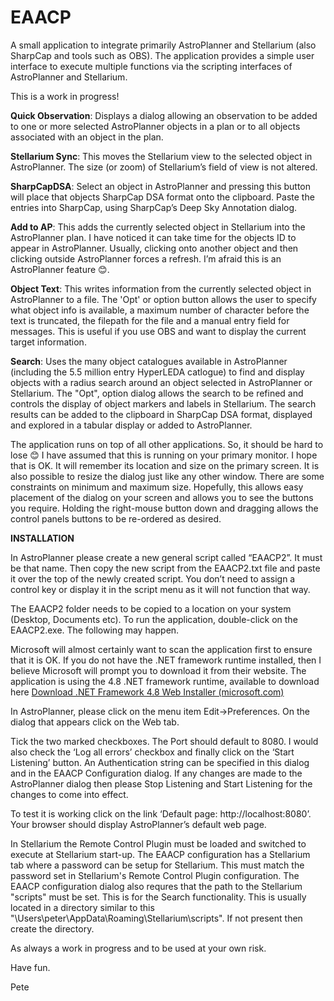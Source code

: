 # EAACP
<p>A small application to integrate primarily AstroPlanner and Stellarium (also SharpCap and tools such as OBS). The application provides a simple user interface to execute multiple functions via the scripting interfaces of AstroPlanner and Stellarium.</p>
<p>This is a work in progress!</p>

<b>Quick Observation</b>: Displays a dialog allowing an observation to be added to one or more selected AstroPlanner  objects in a plan or to all objects associated with an object in the plan.

<b>Stellarium Sync</b>: This moves the Stellarium view to the selected object in AstroPlanner. The size (or zoom) of Stellarium’s field of view is not altered. 

<b>SharpCapDSA</b>: Select an object in AstroPlanner and pressing this button will place that objects SharpCap DSA format onto the clipboard. Paste the entries into SharpCap, using SharpCap’s Deep Sky Annotation dialog.

<b>Add to AP</b>: This adds the currently selected object in Stellarium into the AstroPlanner plan. I have noticed it can take time for the objects ID to appear in AstroPlanner. Usually, clicking onto another object and then clicking outside AstroPlanner forces a refresh. I’m afraid this is an AstroPlanner feature 😊. 

<b>Object Text</b>: This writes information from the currently selected object in AstroPlanner to a file. The 'Opt' or option button allows the user to specify what object info is available, a maximum number of character before the text is truncated, the filepath for the file and a manual entry field for messages. This is useful if you use OBS and want to display the current target information.

<b>Search</b>: Uses the many object catalogues available in AstroPlanner (including the 5.5 million entry HyperLEDA catlogue) to find and display objects with a radius search around an object selected in AstroPlanner or Stellarium. The "Opt", option dialog allows the search to be refined and controls the display of object markers and labels in Stellarium. The search results can be added to the clipboard in SharpCap DSA format, displayed and explored in a tabular display or added to AstroPlanner. 

The application runs on top of all other applications. So, it should be hard to lose 😊
I have assumed that this is running on your primary monitor. I hope that is OK. It will remember its location and size on the primary screen. It is also possible to resize the dialog just like any other window. There are some constraints on minimum and maximum size. Hopefully, this allows easy placement of the dialog on your screen and allows you to see the buttons you require. Holding the right-mouse button down and dragging allows the control panels buttons to be re-ordered as desired.


<b>INSTALLATION</b>

In AstroPlanner please create a new general script called “EAACP2”. It must be that name. Then copy the new script from the EAACP2.txt file and paste it over the top of the newly created script. You don’t need to assign a control key or display it in the script menu as it will not function that way.

The EAACP2 folder needs to be copied to a location on your system (Desktop, Documents etc). 
To run the application, double-click on the EAACP2.exe. The following may happen.

Microsoft will almost certainly want to scan the application first to ensure that it is OK. 
If you do not have the .NET framework runtime installed, then I believe Microsoft will prompt you to download it from their website. 
The application is using the 4.8 .NET framework runtime, available to download here <a href="https://dotnet.microsoft.com/en-us/download/dotnet-framework/thank-you/net48-web-installer">Download .NET Framework 4.8 Web Installer (microsoft.com)</a> 

In AstroPlanner, please click on the menu item Edit->Preferences. On the dialog that appears click on the Web tab.

Tick the two marked checkboxes. The Port should default to 8080. I would also check the ‘Log all errors’ checkbox and finally click on the ‘Start Listening’ button. An Authentication string can be specified in this dialog and in the EAACP Configuration dialog. If any changes are made to the AstroPlanner dialog then please Stop Listening and Start Listening for the changes to come into effect.

To test it is working click on the link ‘Default page: http://localhost:8080’. Your browser should display AstroPlanner’s default web page.

In Stellarium the Remote Control Plugin must be loaded and switched to execute at Stellarium start-up. The EAACP configuration has a Stellarium tab where a password can be setup for Stellarium. This must match the password set in Stellarium's Remote Control Plugin configuration.
The EAACP configuration dialog also requres that the path to the Stellarium "scripts" must be set. This is for the Search functionality. This is usually located in a directory similar to this "\Users\peter\AppData\Roaming\Stellarium\scripts". If not present then create the directory.

As always a work in progress and to be used at your own risk.

Have fun.

Pete

